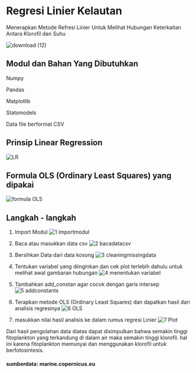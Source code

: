# Regresi Linier Kelautan
Menerapkan Metode Refresi Linier Untuk Melihat Hubungan Keterkaitan Antara Klorofil dan Suhu

![download (12)](https://user-images.githubusercontent.com/87703066/152631969-0177cdfd-ff95-4341-a8ce-f0ba557c8872.png)


## Modul dan Bahan Yang Dibutuhkan
Numpy

Pandas

Matplotlib

Statsmodels

Data file berformat CSV

## Prinsip Linear Regression
![LR](https://user-images.githubusercontent.com/87703066/152632766-a99a2939-8fe1-4712-88a7-03c1d2d271cd.png)



## Formula OLS (Ordinary Least Squares) yang dipakai
![formula OLS](https://user-images.githubusercontent.com/87703066/152632781-cad274f3-6721-4263-8b98-17cc2c78d6dc.png)



## Langkah - langkah
1. Import Modul
![1 importmodul](https://user-images.githubusercontent.com/87703066/152632122-0c4ee89f-4a57-4c08-ab16-5eb18da96d57.png)



2. Baca atau masukkan data csv
![2 bacadatacsv](https://user-images.githubusercontent.com/87703066/152632162-d91dc5bd-5271-4e39-a225-cfae92d253dd.png)



3. Bersihkan Data dari data kosong
![3  cleaningmissingdata](https://user-images.githubusercontent.com/87703066/152632220-5728cc68-176a-46d0-bc4a-8b975573bc80.png)



4. Tentukan variabel yang diinginkan dan cek plot terlebih dahulu untuk melihat awal gambaran hubungan
![4  menentukan variabel](https://user-images.githubusercontent.com/87703066/152632276-229d642e-1f7a-4b0e-bb48-13102f294871.png)



5. Tambahkan add_constan agar cocok dengan garis intersep
![5  addconstants](https://user-images.githubusercontent.com/87703066/152632436-bc9579ef-353a-48e9-a1e2-50b42cb48caa.png)



6. Terapkan metode OLS (Ordinary Least Squares) dan dapatkan hasil dari analisis regresinya
![6  OLS](https://user-images.githubusercontent.com/87703066/152632610-58ecd629-8be8-42a5-8514-b23f53633ab0.png)



7. masukkan nilai hasil  analisis ke dalam rumus regresi Linier
![7  Plot](https://user-images.githubusercontent.com/87703066/152632651-3d9e7d64-c68a-4354-86c5-f7c2a46ccfb3.png)



Dari hasil pengolahan data diatas dapat disimpulkan bahwa semakin tinggi fitoplankton yang terkandung di dalam air maka semakin tinggi klorofil. hal ini karena fitoplankton memunyai dan menggunakan klorofil untuk berfotosintesis.

#### sumberdata: marine.copernicus.eu
